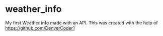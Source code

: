 # weather_info

My first Weather info made with an API. 
This was created with the help of https://github.com/DenverCoder1


